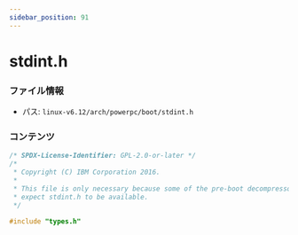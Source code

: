```yaml
---
sidebar_position: 91
---
```

# stdint.h

### ファイル情報

- パス: `linux-v6.12/arch/powerpc/boot/stdint.h`

### コンテンツ

```h
/* SPDX-License-Identifier: GPL-2.0-or-later */
/*
 * Copyright (C) IBM Corporation 2016.
 *
 * This file is only necessary because some of the pre-boot decompressors
 * expect stdint.h to be available.
 */

#include "types.h"

```
